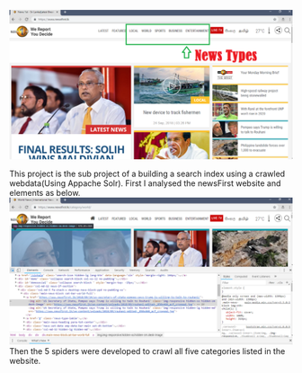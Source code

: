 ![NewsFirst.lk website and its news types](figures/img.png)

This project is the sub project of a building a search index using a crawled webdata(Using Appache Solr).
First I analysed the newsFirst website and elements as below. 
![Inspection](figures/img2.png)
Then the 5 spiders were developed to crawl all five categories listed in the website.